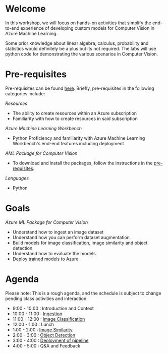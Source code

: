 # Welcome

In this workshop, we will focus on hands-on activities that simplify the end-to-end experience of developing custom models for Computer Vision in Azure Machine Learning.

Some prior knowledge about linear algebra, calculus, probability and statistics would definitely be a plus but its not required. The labs will use python code for demonstrating the various scenarios in Computer Vision.


# Pre-requisites

Pre-requisites can be found [here](bootcamp-pre-requisites/0_README.md). Briefly, pre-requisites in the following categories include:

  _Resources_

  - The ability to create resources within an Azure subscription
  - Familiarity with how to create resources in said subscription

  _Azure Machine Learning Workbench_

  - Python Proficiency and familiarity with Azure Machine Learning Workbench's end-end features including deployment

  _AML Package for Computer Vision_

  - To download and install the packages, follow the instructions in the [pre-requisites](bootcamp-pre-requisites/0_README.md).

  _Languages_

  - Python

# Goals

*Azure ML Package for Computer Vision*

- Understand how to ingest an image dataset
- Understand how you can perform dataset augmentation
- Build models for image classification, image similarity and object detection
- Understand how to evaluate the models
- Deploy trained models to Azure

# Agenda

Please note: This is a rough agenda, and the schedule is subject to change pending class activities and interaction.

  -  9:00 - 10:00 : Introduction and Context
  - 10:00 - 11:00 : [Ingestion](lab02.0-ingestion-integration\0_README.md)
  - 11:00 - 12:00 : [Image Classification](lab02.1-image-classification\0_README.md)
  - 12:00 -  1:00 : Lunch
  -  1:00 -  2:00 : [Image Similarity](lab02.2-image-similarity\0_README.md)
  -  2:00 -  3:00 : [Object Detection](lab02.2-object-detection\0_README.md)
  -  3:00 -  4:00 : [Deployment of pipeline](lab02.4-operationalization\0_README.md)
  -  4:00 -  5:00 : Q&A and Feedback
